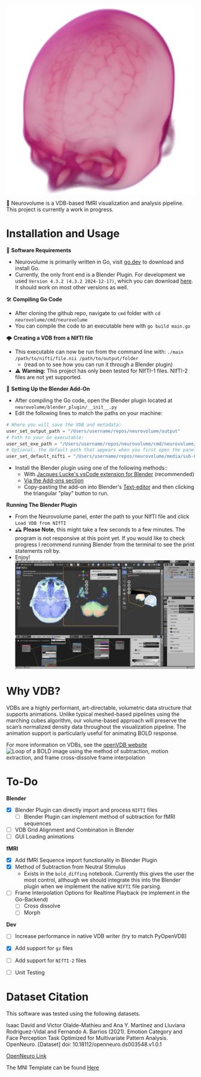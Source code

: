 ![Render of a non-skull stripped MNI Template](readme_media/mni_template_render.png)

🧠 Neurovolume is a VDB-based fMRI visualization and analysis pipeline. This project is currently a work in progress.


# Installation and Usage
💾 **Software Requirements**
- Neurovolume is primarily written in Go, visit [go.dev](https://go.dev/doc/install) to download and install Go.
- Currently, the only front end is a Blender Plugin. For development we used `Version 4.3.2 (4.3.2 2024-12-17)`, which you can download [here](https://www.blender.org/download/releases/4-3/). It should work on most other versions as well.


🛠️ **Compiling Go Code**

- After cloning the github repo, navigate to `cmd` folder with `cd neurovolume/cmd/neurovolume`
- You can compile the code to an executable here with `go build main.go`

🌩️ **Creating a VDB from a NIfTI file**
- This executable can now be run from the command line with:
`./main /path/to/nifti/file.nii /path/to/output/folder`
    - (read on to see how you can run it through a Blender plugin)
- ⚠️ **Warning:** This project has only been tested for NIfTI-1 files. NIfTI-2 files are not yet supported.

🔌 **Setting Up the Blender Add-On**
- After compiling the Go code, open the Blender plugin located at `neurovolume/blender_plugin/__init__.py`
- Edit the following lines to match the paths on your machine:
```python
# Where you will save the VDB and metadata:
user_set_output_path = "/Users/username/repos/neurovolume/output"
# Path to your Go executable:
user_set_exe_path = "/Users/username/repos/neurovolume/cmd/neurovolume/main"
# Optional, the default path that appears when you first open the panel:
user_set_default_nifti = "/Users/username/repos/neurovolume/media/sub-01_T1w.nii" 
```
- Install the Blender plugin using one of the following methods::
    - With [Jacques Lucke's vsCode extension for Blender](https://github.com/JacquesLucke/blender_vscode) (recommended)
    - [Via the Add-ons section](https://docs.blender.org/manual/en/latest/editors/preferences/addons.html)
    - Copy-pasting the add-on into Blender's [Text-editor](https://docs.blender.org/manual/en/latest/editors/text_editor.html) and then clicking the triangular "play" button to run.

**Running The Blender Plugin**
- From the Neurovolume panel, enter the path to your NIfTI file and click `Load VDB from NIfTI`
- 🕰️ **Please Note**, this might take a few seconds to a few minutes. The program is not responsive at this point yet. If you would like to check progress I recommend running Blender from the terminal to see the print statements roll by.
- Enjoy!
![Render of a non-skull stripped MNI Template](readme_media/Blender_viewport.png)


# Why VDB?

VDBs are a highly performant, art-directable, volumetric data structure that supports animations. Unlike typical meshed-based pipelines using the marching cubes algorithm, our volume-based approach will preserve the scan’s normalized density data throughout the visualization pipeline. The animation support is particularly useful for animating BOLD response.

For more information on VDBs, see the [openVDB website](https://www.openvdb.org/)
![Loop of a BOLD image using the method of subtraction, motion extraction, and frame cross-dissolve frame interpolation](readme_media/bold_mos_me_loop.gif)


# To-Do
**Blender**
- [x] Blender Plugin can directly import and process `NIFTI` files
    - [ ] Blender Plugin can implement method of subtraction for fMRI sequences
- [ ] VDB Grid Alignment and Combination in Blender
- [ ] GUI Loading animations

**fMRI**
- [x] Add fMRI Sequence import functionality in Blender Plugin
- [x] Method of Subtraction from Neutral Stimulus
    - Exists in the `bold_diffing` notebook. Currently this gives the user the most control, although we should integrate this into the Blender plugin when we implement the native `NIFTI` file parsing.
- [ ] Frame Interpolation Options for Realtime Playback (re implement in the Go-Backend)
    - [ ] Cross dissolve
    - [ ] Morph

**Dev**
- [ ] Increase performance in native VDB writer (try to match PyOpenVDB)
- [x] Add support for `gz` files
- [ ] Add support for `NIfTI-2` files
- [ ] Unit Testing


# Dataset Citation
This software was tested using the following datasets.

Isaac David and Victor Olalde-Mathieu and Ana Y. Martínez and Lluviana Rodríguez-Vidal and Fernando A. Barrios (2021). Emotion Category and Face Perception Task Optimized for Multivariate Pattern Analysis. OpenNeuro. [Dataset] doi: 10.18112/openneuro.ds003548.v1.0.1

[OpenNeuro Link](https://openneuro.org/datasets/ds003548/versions/1.0.1)

The MNI Template can be found [Here](https://github.com/Angeluz-07/MRI-preprocessing-techniques/tree/main/assets/templates)